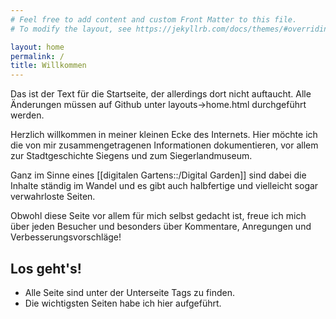 ```yaml
---
# Feel free to add content and custom Front Matter to this file.
# To modify the layout, see https://jekyllrb.com/docs/themes/#overriding-theme-defaults

layout: home
permalink: /
title: Willkommen
---
```


Das ist der Text für die Startseite, der allerdings dort nicht auftaucht. Alle Änderungen müssen auf Github unter layouts->home.html durchgeführt werden.

Herzlich willkommen in meiner kleinen Ecke des Internets. Hier möchte ich die von mir zusammengetragenen Informationen dokumentieren, vor allem zur Stadtgeschichte Siegens und zum Siegerlandmuseum.

Ganz im Sinne eines [[digitalen Gartens::/Digital Garden]] sind dabei die Inhalte ständig im Wandel und es gibt auch halbfertige und vielleicht sogar verwahrloste Seiten.

Obwohl diese Seite vor allem für mich selbst gedacht ist, freue ich mich über jeden Besucher und besonders über Kommentare, Anregungen und Verbesserungsvorschläge!

## Los geht's!

- Alle Seite sind unter der Unterseite Tags zu finden.
- Die wichtigsten Seiten habe ich hier aufgeführt.



